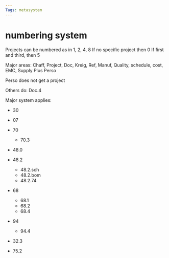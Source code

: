 ```yaml
---
Tags: metasystem
---
```

# numbering system



Projects can be numbered as in 1, 2, 4, 8
If no specific project then 0
If first and third, then 5

Major areas: Chaff, Project, Doc, Kreig, Ref, Manuf, Quality, schedule, cost, EMC, Supply
Plus Perso

Perso does not get a project

Others do: Doc.4

Major system applies:

- 30
- 07
- 70
    - 70.3


- 48.0
- 48.2
    - 48.2.sch
    - 48.2.bom
    - 48.2.74
- 68
    - 68.1
    - 68.2
    - 68.4
- 94
    - 94.4
- 32.3
- 75.2